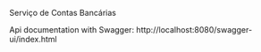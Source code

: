 Serviço de Contas Bancárias

Api documentation with Swagger: http://localhost:8080/swagger-ui/index.html


